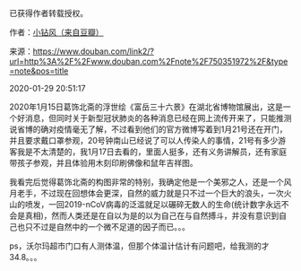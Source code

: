 已获得作者转载授权。


作者：[小钻风（来自豆瓣）](https://www.douban.com/people/58982367/)


来源：https://www.douban.com/link2/?url=http%3A%2F%2Fwww.douban.com%2Fnote%2F750351972%2F&type=note&pos=title


2020-01-29 20:51:17


2020年1月15日葛饰北斋的浮世绘《富岳三十六景》在湖北省博物馆展出，这是一个好消息，但同时关于新型冠状肺炎的各种消息已经在网上流传开来了，只能推测说省博的确对疫情毫无了解，不过看到他们的官方微博写着到1月21号还在开门，并且要求戴口罩参观，20号钟南山已经说了可以人传染人的事情，21号有多少游客我是不太清楚的，我1月17日去看的，里面人挺多，还有义务讲解员，还有家庭带孩子参观，并且体验用木刻印刷佛像和鼠年吉祥图。  

我看完后觉得葛饰北斋的构图非常的特别，我确定他是一个美邪之人，还是一个风月老手，不过现在回想体会更深，自然的威力就是只不过一个巨大的浪头，一次火山的喷发，一回2019-nCoV病毒的泛滥就足以碾碎无数人的生命(统计数字永远不会是真相)，然而人类还是在自以为是的以为自己在与自然搏斗，并没有意识到自己也只不过是自然中的一个微不足道的因子而已。。。  

ps，沃尔玛超市门口有人测体温，但那个体温计估计有问题吧，给我测的才34.8。。。  


